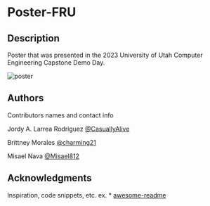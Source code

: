 # Poster-FRU

## Description
Poster that was presented in the 2023 University of Utah Computer Engineering Capstone Demo Day.

![poster](fru_poster_v3.jpeg)

## Authors

Contributors names and contact info

Jordy A. Larrea Rodriguez [@CasuallyAlive](https://github.com/CasuallyAlive)

Brittney Morales [@charming21](https://github.com/charming21)

Misael Nava [@Misael812](https://github.com/Misael812)

## Acknowledgments

Inspiration, code snippets, etc.
ex. * [awesome-readme](https://github.com/matiassingers/awesome-readme)
